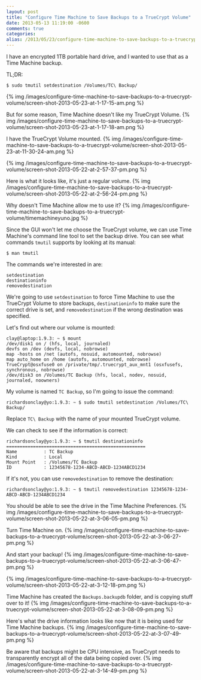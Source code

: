 ```yaml
---
layout: post
title: "Configure Time Machine to Save Backups to a TrueCrypt Volume"
date: 2013-05-13 11:19:00 -0600
comments: true
categories: 
alias: /2013/05/23/configure-time-machine-to-save-backups-to-a-truecrypt-volume/
---
```

I have an encrypted 1TB portable hard drive, and I wanted to use that as a Time Machine backup.

TL;DR:
```
$ sudo tmutil setdestination /Volumes/TC\ Backup/
```
<!-- more -->

{% img /images/configure-time-machine-to-save-backups-to-a-truecrypt-volume/screen-shot-2013-05-23-at-1-17-15-am.png %}

But for some reason, Time Machine doesn't like my TrueCrypt Volume.
{% img /images/configure-time-machine-to-save-backups-to-a-truecrypt-volume/screen-shot-2013-05-23-at-1-17-18-am.png %}

I have the TrueCrypt Volume mounted.
{% img /images/configure-time-machine-to-save-backups-to-a-truecrypt-volume/screen-shot-2013-05-23-at-11-30-24-am.png %}

{% img /images/configure-time-machine-to-save-backups-to-a-truecrypt-volume/screen-shot-2013-05-22-at-2-57-37-pm.png %}

Here is what it looks like, it's just a regular volume.
{% img /images/configure-time-machine-to-save-backups-to-a-truecrypt-volume/screen-shot-2013-05-22-at-2-56-24-pm.png %}

Why doesn't Time Machine allow me to use it?
{% img /images/configure-time-machine-to-save-backups-to-a-truecrypt-volume/timemachineyuno.jpg %}

Since the GUI won't let me choose the TrueCrypt volume, we can use Time Machine's command line tool to set the backup drive.
You can see what commands `tmutil` supports by looking at its manual:
```
$ man tmutil
```

The commands we're interested in are:
```
setdestination
destinationinfo
removedestination
```

We're going to use `setdestination` to force Time Machine to use the TrueCrypt Volume to store backups, `destinationinfo` to make sure the correct drive is set, and `removedestination` if the wrong destination was specified.

Let's find out where our volume is mounted:
```
clay@laptop:1.9.3: ~ $ mount
/dev/disk1 on / (hfs, local, journaled)
devfs on /dev (devfs, local, nobrowse)
map -hosts on /net (autofs, nosuid, automounted, nobrowse)
map auto_home on /home (autofs, automounted, nobrowse)
TrueCrypt@osxfuse0 on /private/tmp/.truecrypt_aux_mnt1 (osxfusefs, synchronous, nobrowse)
/dev/disk3 on /Volumes/TC Backup (hfs, local, nodev, nosuid, journaled, noowners)
```

My volume is named `TC Backup`, so I'm going to issue the command:
```
richardsonclay@yo:1.9.3: ~ $ sudo tmutil setdestination /Volumes/TC\ Backup/
```

Replace `TC\ Backup` with the name of your mounted TrueCrypt volume.

We can check to see if the information is correct:
```
richardsonclay@yo:1.9.3: ~ $ tmutil destinationinfo
====================================================
Name          : TC Backup
Kind          : Local
Mount Point   : /Volumes/TC Backup
ID            : 12345678-1234-ABCD-ABCD-1234ABCD1234
```

If it's not, you can use `removedestination` to remove the destination:
```
richardsonclay@yo:1.9.3: ~ $ tmutil removedestination 12345678-1234-ABCD-ABCD-1234ABCD1234
```

You should be able to see the drive in the Time Machine Preferences.
{% img /images/configure-time-machine-to-save-backups-to-a-truecrypt-volume/screen-shot-2013-05-22-at-3-06-05-pm.png %}

Turn Time Machine on.
{% img /images/configure-time-machine-to-save-backups-to-a-truecrypt-volume/screen-shot-2013-05-22-at-3-06-27-pm.png %}

And start your backup!
{% img /images/configure-time-machine-to-save-backups-to-a-truecrypt-volume/screen-shot-2013-05-22-at-3-06-47-pm.png %}

{% img /images/configure-time-machine-to-save-backups-to-a-truecrypt-volume/screen-shot-2013-05-22-at-3-12-18-pm.png %}

Time Machine has created the `Backups.backupdb` folder, and is copying stuff over to it!
{% img /images/configure-time-machine-to-save-backups-to-a-truecrypt-volume/screen-shot-2013-05-22-at-3-08-09-pm.png %}

Here's what the drive information looks like now that it is being used for Time Machine backups.
{% img /images/configure-time-machine-to-save-backups-to-a-truecrypt-volume/screen-shot-2013-05-22-at-3-07-49-pm.png %}

Be aware that backups might be CPU intensive, as TrueCrypt needs to transparently encrypt all of the data being copied over.
{% img /images/configure-time-machine-to-save-backups-to-a-truecrypt-volume/screen-shot-2013-05-22-at-3-14-49-pm.png %}

